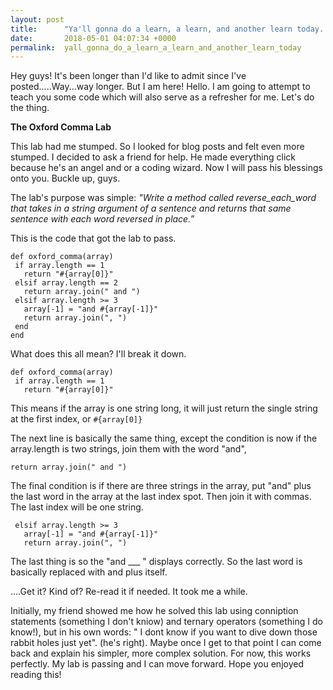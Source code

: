 ```yaml
---
layout: post
title:      "Ya'll gonna do a learn, a learn, and another learn today. "
date:       2018-05-01 04:07:34 +0000
permalink:  yall_gonna_do_a_learn_a_learn_and_another_learn_today
---
```


Hey guys! It's been longer than I'd like to admit since I've posted.....Way...way longer. But I am here! Hello. I am going to attempt to teach you some code which will also serve as a refresher for me. Let's do the thing.

**The Oxford Comma Lab**

This lab had me stumped. So I looked for blog posts and felt even more stumped. I decided to ask a friend for help. He made everything click because he's an angel and or a coding wizard. Now I will pass his blessings onto you. Buckle up, guys.

The lab's purpose was simple: *"Write a method called reverse_each_word that takes in a string argument of a sentence and returns that same sentence with each word reversed in place.”*

This is the code that got the lab to pass.

```
def oxford_comma(array)
 if array.length == 1
   return "#{array[0]}"
 elsif array.length == 2
   return array.join(" and ")
 elsif array.length >= 3
   array[-1] = "and #{array[-1]}"
   return array.join(", ")
 end
end
```

What does this all mean? I'll break it down.

```
def oxford_comma(array)
 if array.length == 1
   return "#{array[0]}"
```

This means if the array is one string long, it will just return the single string at the first index, or `#{array[0]}`

The next line is basically the same thing, except the condition is now if the array.length is two strings, join them with the word "and", 

```
return array.join(" and ")
```

The final condition is if there are three strings in the array, put "and" plus the last word in the array at the last index spot.
Then join it with commas. The last index will be one string. 

```
 elsif array.length >= 3
   array[-1] = "and #{array[-1]}"
   return array.join(", ")
```

The last thing is so the "and ___ " displays correctly. So the last word is basically replaced with and plus itself. 


....Get it? Kind of? Re-read it if needed. It took me a while. 

Initially, my friend showed me how he solved this lab using conniption statements (something I don't kniow) and ternary operators (something I do know!), but in his own words: " I dont know if you want to dive down those rabbit holes just yet". (he's right). Maybe once I get to that point I can come back and explain his simpler, more complex solution. For now, this works perfectly. My lab is passing and I can move forward. Hope you enjoyed reading this! 


